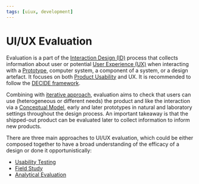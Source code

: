 ```yaml
---
tags: [uiux, development]
---
```


# UI/UX Evaluation

Evaluation is a part of the [Interaction Design (ID)](202303242118.md) process
that collects information about user or potential [User Experience (UX)](202303242126.md)
when interacting with a [Prototype](202207120959.md), computer system, a
component of a system, or a design artefact. It focuses on both [Product Usability](202303242139.md)
and UX. It is recommended to follow the [DECIDE framework](202305061419.md).

Combining with [iterative approach](202305061342.md), evaluation aims to check
that users can use (heterogeneous or different needs) the product and like the
interaction via a [Conceptual Model](202304152151.md), early and later
prototypes in natural and laboratory settings throughout the design process. An
important takeaway is that the shipped-out product can be evaluated later to
collect information to inform new products.

There are three main approaches to UI/UX evaluation, which could be either
composed together to have a broad understanding of the efficacy of a design or
done it opportunistically:
- [Usability Testing](202206201428.md)
- [Field Study](202305061405.md)
- [Analytical Evaluation](202305061354.md)
